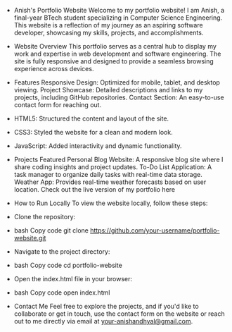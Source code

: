 * Anish's Portfolio Website
Welcome to my portfolio website! I am Anish, a final-year BTech student specializing in Computer Science Engineering. This website is a reflection of my journey as an aspiring software developer, showcasing my skills, projects, and accomplishments.

* Website Overview
This portfolio serves as a central hub to display my work and expertise in web development and software engineering. The site is fully responsive and designed to provide a seamless browsing experience across devices.

* Features
Responsive Design: Optimized for mobile, tablet, and desktop viewing.
Project Showcase: Detailed descriptions and links to my projects, including GitHub repositories.
Contact Section: An easy-to-use contact form for reaching out.

* HTML5: Structured the content and layout of the site.
* CSS3: Styled the website for a clean and modern look.
* JavaScript: Added interactivity and dynamic functionality.

* Projects Featured
Personal Blog Website: A responsive blog site where I share coding insights and project updates.
To-Do List Application: A task manager to organize daily tasks with real-time data storage.
Weather App: Provides real-time weather forecasts based on user location.
Check out the live version of my portfolio here

* How to Run Locally
To view the website locally, follow these steps:

* Clone the repository:
* bash
Copy code
git clone https://github.com/your-username/portfolio-website.git

* Navigate to the project directory:
* bash
Copy code
cd portfolio-website

* Open the index.html file in your browser:
* bash
Copy code
open index.html

* Contact Me
Feel free to explore the projects, and if you'd like to collaborate or get in touch, use the contact form on the website or reach out to me directly via email at your-anishandhyal@gmail.com.
